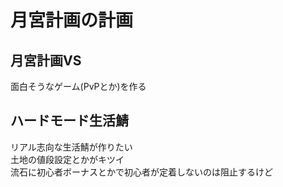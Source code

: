 # 月宮計画の計画
## 月宮計画VS
面白そうなゲーム(PvPとか)を作る

## ハードモード生活鯖
リアル志向な生活鯖が作りたい  
土地の値段設定とかがキツイ  
流石に初心者ボーナスとかで初心者が定着しないのは阻止するけど
